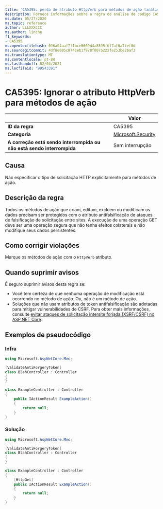 ```yaml
---
title: 'CA5395: perda de atributo HttpVerb para métodos de ação (análise de código)'
description: Fornece informações sobre a regra de análise de código CA5395, incluindo causas, como corrigir violações e quando suprimir.
ms.date: 05/27/2020
ms.topic: reference
author: LLLXXXCCC
ms.author: linche
f1_keywords:
- CA5395
ms.openlocfilehash: 096a04aaf7f1bce0609d4a8595fdf7af6a7fef0d
ms.sourcegitcommit: 4df8e005c074ceb1f978f007b222fe253be2baf3
ms.translationtype: MT
ms.contentlocale: pt-BR
ms.lasthandoff: 02/04/2021
ms.locfileid: "99543391"
---
```

# <a name="ca5395-miss-httpverb-attribute-for-action-methods"></a>CA5395: Ignorar o atributo HttpVerb para métodos de ação

| | Valor |
|-|-|
| **ID da regra** |CA5395|
| **Categoria** |[Microsoft.Security](security-warnings.md)|
| **A correção está sendo interrompida ou não está sendo interrompida** |Sem interrupção|

## <a name="cause"></a>Causa

Não especificar o tipo de solicitação HTTP explicitamente para métodos de ação.

## <a name="rule-description"></a>Descrição da regra

Todos os métodos de ação que criam, editam, excluem ou modificam os dados precisam ser protegidos com o atributo antifalsificação de ataques de falsificação de solicitação entre sites. A execução de uma operação GET deve ser uma operação segura que não tenha efeitos colaterais e não modifique seus dados persistentes.

## <a name="how-to-fix-violations"></a>Como corrigir violações

Marque os métodos de ação com o `HttpVerb` atributo.

## <a name="when-to-suppress-warnings"></a>Quando suprimir avisos

É seguro suprimir avisos desta regra se:

- Você tem certeza de que nenhuma operação de modificação está ocorrendo no método de ação. Ou, não é um método de ação.
- Soluções que não usam atributos de token antifalsificação são adotadas para mitigar vulnerabilidades de CSRF. Para obter mais informações, consulte [evitar ataques de solicitação intersite forjada (XSRF/CSRF) no ASP.NET Core](/aspnet/core/security/anti-request-forgery).

## <a name="pseudo-code-examples"></a>Exemplos de pseudocódigo

### <a name="violation"></a>Infra

```csharp
using Microsoft.AspNetCore.Mvc;

[ValidateAntiForgeryToken]
class BlahController : Controller
{
}

class ExampleController : Controller
{
    public IActionResult ExampleAction()
    {
        return null;
    }
}
```

### <a name="solution"></a>Solução

```csharp
using Microsoft.AspNetCore.Mvc;

[ValidateAntiForgeryToken]
class BlahController : Controller
{
}

class ExampleController : Controller
{
    [HttpGet]
    public IActionResult ExampleAction()
    {
        return null;
    }
}
```
